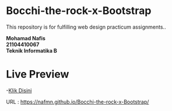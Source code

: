 # Bocchi-the-rock-x-Bootstrap
This repository is for fulfilling web design practicum assignments..


<b>Mohamad Nafis
  <br>
  21104410067
  <br>
  Teknik Informatika B
  </b>
  <br>
  
  # Live Preview
  -[Klik Disini](https://nafmn.github.io/Bocchi-the-rock-x-Bootstrap/)
  
  URL : https://nafmn.github.io/Bocchi-the-rock-x-Bootstrap/
